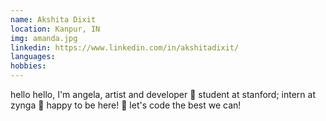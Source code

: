 ```yaml
---
name: Akshita Dixit
location: Kanpur, IN
img: amanda.jpg
linkedin: https://www.linkedin.com/in/akshitadixit/
languages:
hobbies:
---
```


hello hello, I'm angela, artist and developer 🌼 student at stanford; intern at zynga 🌱 happy to be here! 🌿 let's code the best we can!
